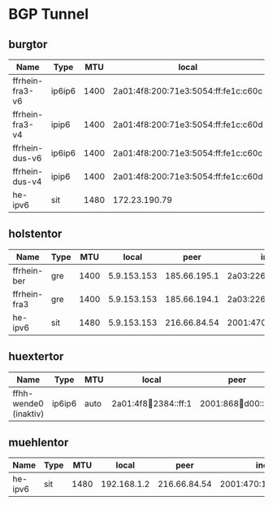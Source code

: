 # BGP Tunnel

## burgtor

| Name            | Type   |  MTU | local                               |                peer | inet6                | inet           |
|-----------------|--------|------|-------------------------------------|---------------------|----------------------|----------------|
| ffrhein-fra3-v6 | ip6ip6 | 1400 | 2a01:4f8:200:71e3:5054:ff:fe1c:c60c |  2001:8d8:2:1050::3 | 2a03:2260:0:36::2/64 |                |
| ffrhein-fra3-v4 | ipip6  | 1400 | 2a01:4f8:200:71e3:5054:ff:fe1c:c60d |  2001:8d8:2:1050::3 |                      | 100.64.0.95/31 |
| ffrhein-dus-v6  | ip6ip6 | 1400 | 2a01:4f8:200:71e3:5054:ff:fe1c:c60c | 2a01:a700:48ac::1:2 | 2a03:2260:0:37::2/64  |                |
| ffrhein-dus-v4  | ipip6  | 1400 | 2a01:4f8:200:71e3:5054:ff:fe1c:c60d | 2a01:a700:48ac::1:2 |                      | 100.64.0.93/31 |
| he-ipv6         | sit    | 1480 | 172.23.190.79                       |        216.66.84.54 | 2001:470:12:8::2/64  |                |

## holstentor

| Name         | Type |  MTU |       local |         peer | inet6                | inet            |
|--------------|------|------|-------------|--------------|----------------------|-----------------|
| ffrhein-ber  | gre  | 1400 | 5.9.153.153 | 185.66.195.1 | 2a03:2260:0:59::2/64 | 100.64.0.165/31 |
| ffrhein-fra3 | gre  | 1400 | 5.9.153.153 | 185.66.194.1 | 2a03:2260:0:60::2/64 | 100.64.0.167/31 |
| he-ipv6      | sit  | 1480 | 5.9.153.153 | 216.66.84.54 | 2001:470:12:35::2/64 |                 |

## huextertor

| Name                  | Type   | MTU  | local                   |                 peer | inet6                    | inet |
|-----------------------|--------|------|-------------------------|----------------------|--------------------------|------|
| ffhh-wende0 (inaktiv) | ip6ip6 | auto | 2a01:4f8:100:2384::ff:1 | 2001:868:100:d00::10 | 2a03:2267:ffff:b01::2/64 |      | 

## muehlentor

| Name            | Type |  MTU |          local |         peer | inet6                  | inet |
|-----------------|------|------|----------------|--------------|------------------------|------|
| he-ipv6         | sit  | 1480 | 192.168.1.2    | 216.66.84.54 | 2001:470:12:11e::2/64  |      |
